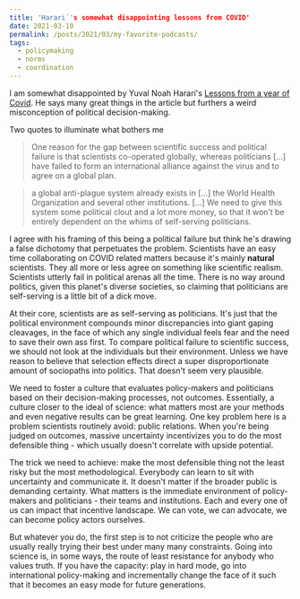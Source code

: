 ```yaml
---
title: 'Harari´'s somewhat disappointing lessons from COVID'
date: 2021-03-10
permalink: /posts/2021/03/my-favorite-podcasts/
tags:
  - policymaking
  - norms
  - coordination
---
```


I am somewhat disappointed by Yuval Noah Harari's [Lessons from a year of Covid](https://www.ft.com/content/f1b30f2c-84aa-4595-84f2-7816796d6841). He says many great things in the article but furthers a weird misconception of political decision-making.

Two quotes to illuminate what bothers me 

> One reason for the gap between scientific success and political failure is that scientists co-operated globally, whereas politicians [...] have failed to form an international alliance against the virus and to agree on a global plan.

> a global anti-plague system already exists in [...] the World Health Organization and several other institutions. [...] We need to give this system some political clout and a lot more money, so that it won’t be entirely dependent on the whims of self-serving politicians.

I agree with his framing of this being a political failure but think he's drawing a false dichotomy that perpetuates the problem. Scientists have an easy time collaborating on COVID related matters because it's mainly **natural** scientists. They all more or less agree on something like scientific realism. Scientists utterly fail in political arenas all the time. There is no way around politics, given this planet's diverse societies, so claiming that politicians are self-serving is a little bit of a dick move.

At their core, scientists are as self-serving as politicians. It's just that the political environment compounds minor discrepancies into giant gaping cleavages, in the face of which any single individual feels fear and the need to save their own ass first. To compare political failure to scientific success, we should not look at the individuals but their environment. Unless we have reason to believe that selection effects direct a super disproportionate amount of sociopaths into politics. That doesn't seem very plausible.

We need to foster a culture that evaluates policy-makers and politicians based on their decision-making processes, not outcomes. Essentially, a culture closer to the ideal of science: what matters most are your methods and even negative results can be great learning. One key problem here is a problem scientists routinely avoid: public relations. When you're being judged on outcomes, massive uncertainty incentivizes you to do the most defensible thing - which usually doesn't correlate with upside potential.

The trick we need to achieve: make the most defensible thing not the least risky but the most methodological. Everybody can learn to sit with uncertainty and communicate it. It doesn't matter if the broader public is demanding certainty. What matters is the immediate environment of policy-makers and politicians - their teams and institutions. Each and every one of us can impact that incentive landscape. We can vote, we can advocate, we can become policy actors ourselves. 

But whatever you do, the first step is to not criticize the people who are usually really trying their best under many many constraints. Going into science is, in some ways, the route of least resistance for anybody who values truth. If you have the capacity: play in hard mode, go into international policy-making and incrementally change the face of it such that it becomes an easy mode for future generations.
